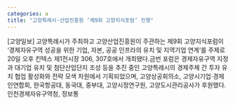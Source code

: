```yaml
---
categories: a
title: "고양특례시·산업진흥원 ‘제9회 고양지식포럼’ 진행"
---
```

[고양일보] 고양특례시가 주최하고 고양산업진흥원이 주관하는 제9회 고양지식포럼이 ‘경제자유구역 성공을 위한 기업, 자본, 공공 인프라의 유치 및 지역기업 연계’를 주제로 20일 오후 킨텍스 제1전시장 306, 307호에서 개최됐다.금번 포럼은 경제자유구역 지정과 대기업 유치 및 첨단산업단지 조성 등을 추진 중인 고양특례시의 경제주체 간 투자 유치 협업 활성화와 전략 모색 차원에서 기획되었으며, 고양상공회의소, 고양시기업·경제인연합회, 한국항공대, 동국대, 중부대, 고양시정연구원, 고양도시관리공사가 후원했다.인천경제자유구역청, 정보통